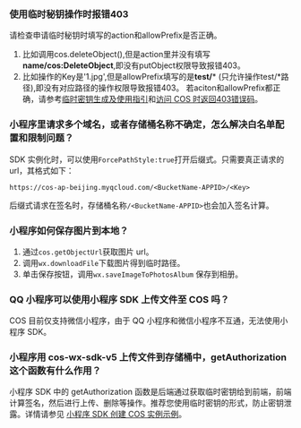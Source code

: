 ### 使用临时秘钥操作时报错403
请检查申请临时秘钥时填写的action和allowPrefix是否正确。
1. 比如调用cos.deleteObject(),但是action里并没有填写**name/cos:DeleteObject**,即没有putObject权限导致报错403。
2. 比如操作的Key是'1.jpg',但是allowPrefix填写的是**test/*** (只允许操作test/*路径),即没有对应路径的操作权限导致报错403。
若aciton和allowPrefix都正确，请参考[临时密钥生成及使用指引](https://cloud.tencent.com/document/product/436/14048)和[访问 COS 时返回403错误码](https://cloud.tencent.com/document/product/436/54303)。

### 小程序里请求多个域名，或者存储桶名称不确定，怎么解决白名单配置和限制问题？

SDK 实例化时，可以使用`ForcePathStyle:true`打开后缀式。只需要真正请求的 url，其格式如下：
```
https://cos-ap-beijing.myqcloud.com/<BucketName-APPID>/<Key>
```
后缀式请求在签名时，存储桶名称`/<BucketName-APPID>`也会加入签名计算。

### 小程序如何保存图片到本地？

1. 通过`cos.getObjectUrl`获取图片 url。
2. 调用`wx.downloadFile`下载图片得到临时路径。
3. 单击保存按钮，调用`wx.saveImageToPhotosAlbum` 保存到相册。


### QQ 小程序可以使用小程序 SDK 上传文件至 COS 吗？

COS 目前仅支持微信小程序，由于 QQ 小程序和微信小程序不互通，无法使用小程序 SDK。

### 小程序用 cos-wx-sdk-v5 上传文件到存储桶中，getAuthorization 这个函数有什么作用？

小程序 SDK 中的 getAuthorization 函数是后端通过获取临时密钥给到前端，前端计算签名，然后进行上传、删除等操作。推荐您使用临时密钥的形式，防止密钥泄露。详情请参见 [小程序 SDK 创建 COS 实例示例](https://cloud.tencent.com/document/product/436/31953#.E9.85.8D.E7.BD.AE.E9.A1.B9)。

